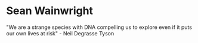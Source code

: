 # Sean Wainwright

"We are a strange species with DNA compelling us to explore even if it puts our own lives at risk" - Neil Degrasse Tyson

